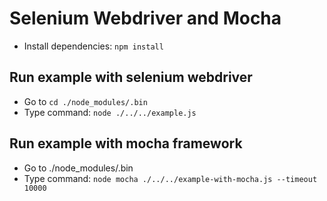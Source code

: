 # Selenium Webdriver and Mocha
- Install dependencies: `npm install`

## Run example with selenium webdriver
- Go to `cd ./node_modules/.bin`
- Type command: `node ./../../example.js`

## Run example with mocha framework
- Go to ./node_modules/.bin
- Type command: `node mocha ./../../example-with-mocha.js --timeout 10000`

